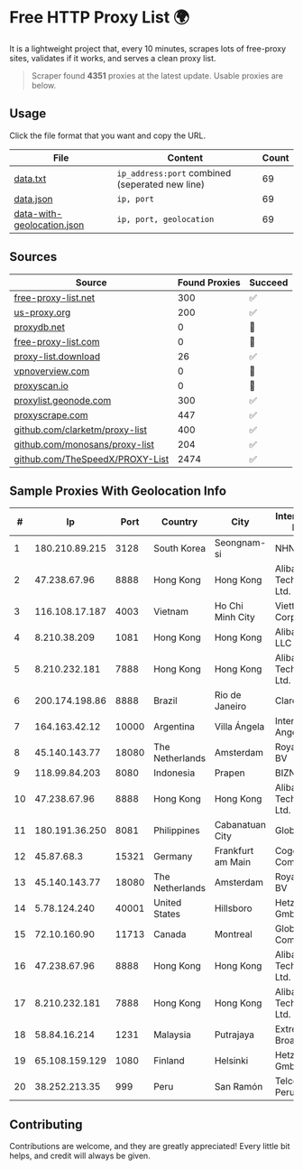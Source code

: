 
# Free HTTP Proxy List 🌍

It is a lightweight project that, every 10 minutes, scrapes lots of free-proxy sites, validates if it works, and serves a clean proxy list.


> Scraper found **4351** proxies at the latest update. Usable proxies are below.

## Usage

Click the file format that you want and copy the URL.


|File|Content|Count|
|----|-------|-----|
|[data.txt](https://raw.githubusercontent.com/themiralay/Proxy-List-World/master/data.txt)|`ip_address:port` combined (seperated new line)|69|
|[data.json](https://raw.githubusercontent.com/themiralay/Proxy-List-World/master/data.json)|`ip, port`|69|
|[data-with-geolocation.json](https://raw.githubusercontent.com/themiralay/Proxy-List-World/master/data-with-geolocation.json)|`ip, port, geolocation`|69|

## Sources

|Source|Found Proxies|Succeed|
|------|-------------|-------|
|[free-proxy-list.net](https://free-proxy-list.net)|300|✅|
|[us-proxy.org](https://www.us-proxy.org)|200|✅|
|[proxydb.net](http://proxydb.net)|0|🚫|
|[free-proxy-list.com](https://free-proxy-list.com/?page=&port=&type%5B%5D=http&type%5B%5D=https&up_time=0&search=Search)|0|🚫|
|[proxy-list.download](https://www.proxy-list.download/HTTP)|26|✅|
|[vpnoverview.com](https://vpnoverview.com/privacy/anonymous-browsing/free-proxy-servers)|0|🚫|
|[proxyscan.io](https://www.proxyscan.io)|0|🚫|
|[proxylist.geonode.com](https://proxylist.geonode.com/api/proxy-list?limit=300&page=1&sort_by=lastChecked&sort_type=desc&protocols=http,https)|300|✅|
|[proxyscrape.com](https://api.proxyscrape.com/v2/?request=displayproxies&protocol=http&timeout=10000&country=all&ssl=all&anonymity=all)|447|✅|
|[github.com/clarketm/proxy-list](https://raw.githubusercontent.com/clarketm/proxy-list/master/proxy-list-raw.txt)|400|✅|
|[github.com/monosans/proxy-list](https://raw.githubusercontent.com/monosans/proxy-list/main/proxies/http.txt)|204|✅|
|[github.com/TheSpeedX/PROXY-List](https://raw.githubusercontent.com/TheSpeedX/PROXY-List/master/http.txt)|2474|✅|


## Sample Proxies With Geolocation Info

|#|Ip|Port|Country|City|Internet Service Provider|
|-|--|----|-------|----|-------------------------|
|1|180.210.89.215|3128|South Korea|Seongnam-si|NHNCLOUD|
|2|47.238.67.96|8888|Hong Kong|Hong Kong|Alibaba (US) Technology Co., Ltd.|
|3|116.108.17.187|4003|Vietnam|Ho Chi Minh City|Viettel Corporation|
|4|8.210.38.209|1081|Hong Kong|Hong Kong|Alibaba.com LLC|
|5|8.210.232.181|7888|Hong Kong|Hong Kong|Alibaba (US) Technology Co., Ltd.|
|6|200.174.198.86|8888|Brazil|Rio de Janeiro|Claro S.A|
|7|164.163.42.12|10000|Argentina|Villa Ángela|Interret Villa Angela SRL|
|8|45.140.143.77|18080|The Netherlands|Amsterdam|RoyaleHosting BV|
|9|118.99.84.203|8080|Indonesia|Prapen|BIZNET|
|10|47.238.67.96|8888|Hong Kong|Hong Kong|Alibaba (US) Technology Co., Ltd.|
|11|180.191.36.250|8081|Philippines|Cabanatuan City|Globe Telecom|
|12|45.87.68.3|15321|Germany|Frankfurt am Main|Cogent Communications|
|13|45.140.143.77|18080|The Netherlands|Amsterdam|RoyaleHosting BV|
|14|5.78.124.240|40001|United States|Hillsboro|Hetzner Online GmbH|
|15|72.10.160.90|11713|Canada|Montreal|GloboTech Communications|
|16|47.238.67.96|8888|Hong Kong|Hong Kong|Alibaba (US) Technology Co., Ltd.|
|17|8.210.232.181|7888|Hong Kong|Hong Kong|Alibaba (US) Technology Co., Ltd.|
|18|58.84.16.214|1231|Malaysia|Putrajaya|Extreme Broadband|
|19|65.108.159.129|1080|Finland|Helsinki|Hetzner Online GmbH|
|20|38.252.213.35|999|Peru|San Ramón|Telcom Mikrotik Peru S.A.C.|



## Contributing

Contributions are welcome, and they are greatly appreciated! Every
little bit helps, and credit will always be given.

